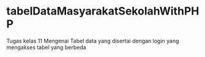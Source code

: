 # tabelDataMasyarakatSekolahWithPHP
 Tugas kelas 11 Mengenai Tabel data yang disertai dengan login yang mengakses tabel yang berbeda
